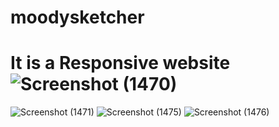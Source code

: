 # moodysketcher
# It is a Responsive website![Screenshot (1470)](https://user-images.githubusercontent.com/66699500/123010690-bb165180-d3dc-11eb-810b-ef8615b2af14.png)
![Screenshot (1471)](https://user-images.githubusercontent.com/66699500/123010710-c5d0e680-d3dc-11eb-80f0-b0c3d643c4af.png)
![Screenshot (1475)](https://user-images.githubusercontent.com/66699500/123010718-ca959a80-d3dc-11eb-8208-455ff66ad659.png)
![Screenshot (1476)](https://user-images.githubusercontent.com/66699500/123010723-cbc6c780-d3dc-11eb-8426-afe4022139dd.png)

